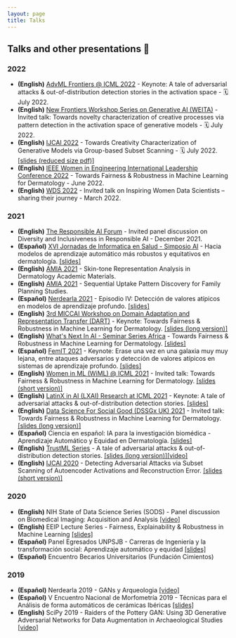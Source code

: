 ```yaml
---
layout: page
title: Talks
---
```


## Talks and other presentations 📯


### 2022

* **(English)** [AdvML Frontiers @ ICML 2022](https://advml-frontier.github.io/) - Keynote: A tale of adversarial attacks & out-of-distribution detection stories in the activation space - 🗓 July 2022.
* **(English)** [New Frontiers Workshop Series on Generative AI (WEITA)](https://www.esb.tn/weita/?fbclid=IwAR2wIiVmkYBRK4oaJ4ZBbUvXLzerfU-S9flvWadp1LP7LlfaBkZO2w3gnbI) - Invited talk: Towards novelty characterization of creative processes via pattern detection in the activation space of generative models - 🗓 July 2022.
* **(English)** [IJCAI 2022](https://ijcai-22.org/special-track-on-ai-the-arts-and-creativity-accepted-papers/) - Towards Creativity Characterization of Generative Models via Group-based Subset Scanning - 🗓 July 2022. [[slides (reduced size pdf)]](https://github.com/celiacintas/celiacintas.github.io/blob/main/public/slides/2022/_IJCAI_2022__Towards_creativity_FINAL.pdf)
* **(English)** [IEEE Women in Engineering International Leadership Conference 2022](https://ieee-wie-ilc.org/program/) - Towards Fairness & Robustness in Machine Learning for Dermatology - June 2022.
* **(English)** [WDS 2022](https://www.idia.ac.za/wds-2022-8-march-programme/) - Invited talk on Inspiring Women Data Scientists – sharing their journey -  March 2022.

### 2021
* **(English)** [The Responsible AI Forum](https://responsibleaiforum.com/about/schedule/) - Invited panel discussion on Diversity and Inclusiveness in Responsible AI - December 2021.
* **(Español)** [XVI Jornadas de Informatica en Salud - Simposio AI](https://eventovirtualhiba.org.ar/jis-go-live-2021/inicio) - Hacia modelos de aprendizaje automático más robustos y equitativos en dermatología. [[slides]](https://github.com/celiacintas/celiacintas.github.io/blob/main/public/slides/2021/_AI_en_Salud___Hospital_Italiano__Derma_Fairness_F.pdf)
* **(English)** [AMIA 2021](https://amia.org/education-events/amia-2021-annual-symposium) - Skin-tone Representation Analysis in Dermatology Academic Materials.
* **(English)** [AMIA 2021](https://amia.org/education-events/amia-2021-annual-symposium) - Sequential Uptake Pattern Discovery for Family Planning Studies.
* **(Español)** [Nerdearla 2021](https://nerdear.la/en/) - Episodio IV: Detección de valores atípicos en modelos de aprendizaje profundo. [[slides]](https://github.com/celiacintas/celiacintas.github.io/blob/main/public/slides/2021/_Nerdearla_2021__Episodio_IV.pdf)
* **(English)** [3rd MICCAI Workshop on Domain Adaptation and Representation Transfer (DART)](https://sites.google.com/view/dart2021/) - Keynote: Towards Fairness & Robustness in Machine Learning for Dermatology. [[slides (long version)]](https://github.com/celiacintas/celiacintas.github.io/blob/main/public/slides/2021/_DART__MICCAI_2021__Derma_Fairness_FINAL.pdf)
* **(English)** [What's Next In AI - Seminar Series Africa](https://ibm.biz/whats-next-ai) - Towards Fairness & Robustness in Machine Learning for Dermatology. [[slides]](https://github.com/celiacintas/celiacintas.github.io/blob/main/public/slides/2021/_What_is_next_IBM_2021__Derma_Fairness.pdf)
* **(Español)** [FemIT 2021](https://lasdesistemas.org/femitconf2021/) - Keynote: Erase una vez en una galaxia muy muy lejana, entre ataques adversarios y detección de valores atípicos en sistemas de aprendizaje profundo. [[slides]](https://github.com/celiacintas/celiacintas.github.io/blob/main/public/slides/2021/femit_keynote_alot_of_gifs.pdf)
* **(English)** [Women in ML (WiML) @ ICML 2021](https://warwick.ac.uk/research/data-science/warwick-data/dssgx/public_lectures/) - Invited talk: Towards Fairness & Robustness in Machine Learning for Dermatology. [[slides (short version)]](https://github.com/celiacintas/celiacintas.github.io/blob/main/public/slides/2021/_WinML___ICML_2021__Derma_Fairness_final.pdf)
* **(English)** [LatinX in AI (LXAI) Research at ICML 2021](https://www.latinxinai.org/icml-2021-about) - Keynote: A tale of adversarial attacks & out-of-distribution detection stories. [[slides]](https://github.com/celiacintas/celiacintas.github.io/blob/main/public/slides/2021/_LXAI___ICML_2021_presentation__A_tale_of_adversarial_attack_final.pdf)
* **(English)** [Data Science For Social Good (DSSGx UK) 2021](https://warwick.ac.uk/research/data-science/warwick-data/dssgx/public_lectures/) - Invited talk: Towards Fairness & Robustness in Machine Learning for Dermatology. [[slides (long version)]](https://github.com/celiacintas/celiacintas.github.io/blob/main/public/slides/2021/_DSSGx_UK_2021__Derma_Fairness_final.pdf)
* **(Español)** Ciencia en español: IA para la investigación biomédica - Aprendizaje Automático y
Equidad en Dermatología. [[slides]](https://github.com/celiacintas/celiacintas.github.io/blob/main/public/slides/2021/_AI_en_Salud__Derma_Fairness_final.pdf)
* **(English)** [TrustML Series](https://www.trustworthyml.org/recordings) - A tale of adversarial attacks & out-of-distribution detection stories. [[slides (long version)]](https://github.com/celiacintas/celiacintas.github.io/blob/main/public/slides/2021/_TrustML_2020_presentation__A_tale_of_adversarial_attack_and_out_of_distributions_detection_stories_final.pdf)[[video]](https://youtu.be/XWaaWWvPwDA)
* **(English)** [IJCAI 2020](https://www.ijcai.org/Proceedings/2020/0122.pdf) - Detecting Adversarial Attacks via Subset Scanning of Autoencoder Activations
and Reconstruction Error. [[slides (short version)]](https://github.com/celiacintas/celiacintas.github.io/blob/main/public/slides/2020/_IJCAI_2020_presentation__AE___Subset.pdf)

### 2020  

* **(English)** NIH State of Data Science Series (SODS) - Panel discussion on Biomedical Imaging: Acquisition and Analysis [[video]](https://commonfund.nih.gov/africadatasymposium/SODS#biomedicalimaging)   
* **(English)** EEIP Lecture Series - Fairness, Explainability & Robustness in Machine Learning [[slides]](https://github.com/celiacintas/celiacintas.github.io/blob/main/public/slides/2020/_EEIP_Lecture_Series__ML___Fairness.pdf)
* **(Español)** Panel Egresados UNPSJB - Carreras de Ingeniería y la transformación social: Aprendizaje automático y equidad [[slides]](https://github.com/celiacintas/celiacintas.github.io/blob/main/public/slides/2020/_UNPSJB_Panel__ML_y_equidad_en_postpandemia%20(1).pdf) 
* **(Español)** Encuentro Becarios Universitarios (Fundación Cimientos) 

### 2019 

* **(Español)** Nerdearla 2019 - GANs y Arqueologia [[video]](https://www.youtube.com/watch?v=SW6d_Zw7pqM)
* **(Español)** V Encuentro Nacional de Morfometría 2019 - Técnicas para el Análisis de forma automáticos de cerámicas Ibéricas [[slides]](https://github.com/celiacintas/celiacintas.github.io/blob/main/public/slides/2019/_CAA_2019___Morfo_Geo_2019__Deep_Learning_en_vasijas_ibericas.pdf)
* **(English)** SciPy 2019 - Raiders of the Pottery GAN: Using 3D Generative Adversarial Networks for Data Augmentation in Archaeological Studies [[video]](https://pyvideo.org/scipy-2019/raiders-of-the-pottery-gan-using-3d-generative-adversarial-networks-for-data-augmentation-in-archaeological-studies.html)
